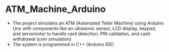 # ATM_Machine_Arduino

- The project simulates an ATM (Automated Teller Machine) using Arduino Uno with components like an ultrasonic sensor, LCD display, keypad, and servomotor to handle card detection, PIN validation, and cash withdrawal (coin simulation)
- The system is programmed in C++ (Arduino IDE)
